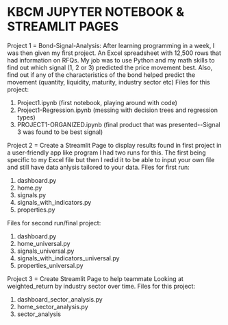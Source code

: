 # KBCM JUPYTER NOTEBOOK & STREAMLIT PAGES

Project 1 = Bond-Signal-Analysis:
After learning programming in a week, I was then given my first project. An Excel spreadsheet with 12,500 rows that had information on RFQs. My job was to use Python and my math skills to find out which signal (1, 2 or 3) predicted the price movement best. Also, find out if any of the characteristics of the bond helped predict the movement (quantity, liquidity, maturity, industry sector etc)
Files for this project:
1) Project1.ipynb (first notebook, playing around with code)
2) Project1-Regression.ipynb (messing with decision trees and regression types)
3) PROJECT1-ORGANIZED.ipynb (final product that was presented--Signal 3 was found to be best signal)

Project 2 = Create a Streamlit Page to display results found in first project in a user-friendly app like program
I had two runs for this. The first being specific to my Excel file but then I redid it to be able to input your own file and still have data anlysis tailored to your data.
Files for first run:
1) dashboard.py
2) home.py
3) signals.py
4) signals_with_indicators.py
5) properties.py

Files for second run/final project:
1) dashboard.py
2) home_universal.py
3) signals_universal.py
4) signals_with_indicators_universal.py
5) properties_universal.py

Project 3 = Create Streamlit Page to help teammate
Looking at weighted_return by industry sector over time. 
Files for this project:
1) dashboard_sector_analysis.py 
2) home_sector_analysis.py
3) sector_analysis
